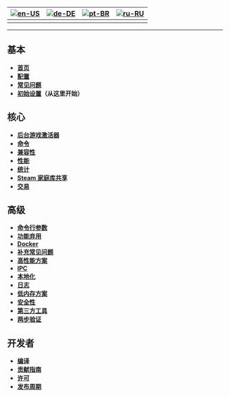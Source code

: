 | [![en-US](https://raw.githubusercontent.com/hjnilsson/country-flags/master/png100px/us.png)](https://github.com/JustArchiNET/ArchiSteamFarm/wiki/Home) | [![de-DE](https://raw.githubusercontent.com/hjnilsson/country-flags/master/png100px/de.png)](https://github.com/JustArchiNET/ArchiSteamFarm/wiki/Home-de-DE) | [![pt-BR](https://raw.githubusercontent.com/hjnilsson/country-flags/master/png100px/br.png)](https://github.com/JustArchiNET/ArchiSteamFarm/wiki/Home-pt-BR) | [![ru-RU](https://raw.githubusercontent.com/hjnilsson/country-flags/master/png100px/ru.png)](https://github.com/JustArchiNET/ArchiSteamFarm/wiki/Home-ru-RU) |
| ------------------------------------------------------------------------------------------------------------------------------------------------------ | ------------------------------------------------------------------------------------------------------------------------------------------------------------ | ------------------------------------------------------------------------------------------------------------------------------------------------------------ | ------------------------------------------------------------------------------------------------------------------------------------------------------------ |
|                                                                                                                                                        |                                                                                                                                                              |                                                                                                                                                              |                                                                                                                                                              |

* * *

## 基本

* **[首页](https://github.com/JustArchiNET/ArchiSteamFarm/wiki/Home-zh-CN)**
* **[配置](https://github.com/JustArchiNET/ArchiSteamFarm/wiki/Configuration-zh-CN)**
* **[常见问题](https://github.com/JustArchiNET/ArchiSteamFarm/wiki/FAQ-zh-CN)**
* **[初始设置](https://github.com/JustArchiNET/ArchiSteamFarm/wiki/Setting-up-zh-CN)**&#8203;**（从这里开始）**

## 核心

* **[后台游戏激活器](https://github.com/JustArchiNET/ArchiSteamFarm/wiki/Background-games-redeemer-zh-CN)**
* **[命令](https://github.com/JustArchiNET/ArchiSteamFarm/wiki/Commands-zh-CN)**
* **[兼容性](https://github.com/JustArchiNET/ArchiSteamFarm/wiki/Compatibility-zh-CN)**
* **[性能](https://github.com/JustArchiNET/ArchiSteamFarm/wiki/Performance-zh-CN)**
* **[统计](https://github.com/JustArchiNET/ArchiSteamFarm/wiki/Statistics-zh-CN)**
* **[Steam 家庭库共享](https://github.com/JustArchiNET/ArchiSteamFarm/wiki/Steam-Family-Sharing-zh-CN)**
* **[交易](https://github.com/JustArchiNET/ArchiSteamFarm/wiki/Trading-zh-CN)**

## 高级

* **[命令行参数](https://github.com/JustArchiNET/ArchiSteamFarm/wiki/Command-line-arguments-zh-CN)**
* **[功能弃用](https://github.com/JustArchiNET/ArchiSteamFarm/wiki/Deprecation-zh-CN)**
* **[Docker](https://github.com/JustArchiNET/ArchiSteamFarm/wiki/Docker-zh-CN)**
* **[补充常见问题](https://github.com/JustArchiNET/ArchiSteamFarm/wiki/Extended-FAQ-zh-CN)**
* **[高性能方案](https://github.com/JustArchiNET/ArchiSteamFarm/wiki/High-performance-setup-zh-CN)**
* **[IPC](https://github.com/JustArchiNET/ArchiSteamFarm/wiki/IPC-zh-CN)**
* **[本地化](https://github.com/JustArchiNET/ArchiSteamFarm/wiki/Localization-zh-CN)**
* **[日志](https://github.com/JustArchiNET/ArchiSteamFarm/wiki/Logging-zh-CN)**
* **[低内存方案](https://github.com/JustArchiNET/ArchiSteamFarm/wiki/Low-memory-setup-zh-CN)**
* **[安全性](https://github.com/JustArchiNET/ArchiSteamFarm/wiki/Security-zh-CN)**
* **[第三方工具](https://github.com/JustArchiNET/ArchiSteamFarm/wiki/Third-party-tools-zh-CN)**
* **[两步验证](https://github.com/JustArchiNET/ArchiSteamFarm/wiki/Two-factor-authentication-zh-CN)**

## 开发者

* **[编译](https://github.com/JustArchiNET/ArchiSteamFarm/wiki/Compilation-zh-CN)**
* **[贡献指南](https://github.com/JustArchiNET/ArchiSteamFarm/blob/master/.github/CONTRIBUTING.md)**
* **[许可](https://github.com/JustArchiNET/ArchiSteamFarm/wiki/License-zh-CN)**
* **[发布周期](https://github.com/JustArchiNET/ArchiSteamFarm/wiki/Release-cycle-zh-CN)**